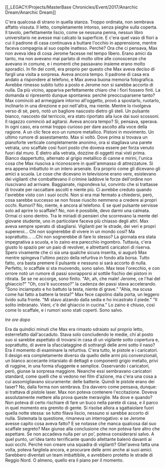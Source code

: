 [[_LEGACY/Projects/MasterBase Chronicles/Event/2017/Anarchic Dream/Anarchic Dream]]

C'era qualcosa di strano in quella stanza. Troppo ordinata, non sembrava affatto vissuta. Il letto, completamente intonso, senza pieghe sulla coperta. Il tavolo, perfettamente liscio, come se nessuna penna, nessun libro universitario ne avesse mai calcato la superficie. E c'era quel vaso di fiori a cui il padrone di casa continuava a buttare l'occhio in apprensione, mentre faceva compagnia al suo ospite inatteso. Perchè? Ora che ci pensava, Max non aveva idea di cosa Jerome facesse nel tempo libero. Erano amici da tanto, ma non avevano mai parlato di molto oltre alle conoscenze che avevano in comune, e i momenti che passavano insieme erano molto sporadici. In fin dei conti, era proprio per questo che Max aveva deciso di fargli una visita a sorpresa.
Aveva ancora tempo. Il padrone di casa era andato a rispondere al telefono, e Max aveva buona memoria fotografica. Avrebbe rimesso subito tutto a posto e Jerome non si sarebbe accorto di nulla.
Da più vicino, appariva perfettamente chiaro che i fiori fossero finti. La domanda si ripresentò dunque spontanea: perchè preoccuparsene tanto?
Max cominciò ad armeggiare intorno all'oggetto, provò a spostarlo, ruotarlo, inclinarlo in una direzione e poi nell'altra, ma niente.
Mentre lo rivolgeva verso di sè, però, notò un bagliore nascosto dietro gli steli. Un pulsante bianco, nascosto dal terriccio, era stato riportato alla luce dai suoi scossoni.
Il ragazzo cominciò ad agitarsi. Aveva ancora tempo? Sì, pensava, sperava. In ogni caso, era ormai troppo curioso per dare ascolto alla voce della ragione.
A un clic fece eco un rumore metallico. Pistoni in movimento. Un ultimo rumore di assestamento.
Max si voltò. Dove prima si trovava un pianoforte verticale completamente anonimo, ora si stagliava una parete vetrata, uno scaffale così fuori posto che doveva essere per forza venuto fuori dal muro.
E dietro alla vetrata, dozzine di oggetti mai visti prima. Bianco dappertutto, alternato al grigio metallico di canne e mirini, l'unica cosa che Max riusciva a riconoscere in quell'ammasso di attrezzature. Si era appena imbattuto in un intero arsenale.
Era proprio come gli dicevano gli amici a scuola. Le cose che dicevano in televisione erano vere, esistevano dei vigilanti che combattevano il crimine laddove le forze dell'ordine non riuscivano ad arrivare. Baggianate, rispondeva lui, convinto che si trattasse di trovate per raccattare ascolti e niente più. Ci avrebbe creduto quando l'avrebbe visto con i suoi occhi. Non si era mai fermato a chiedersi, però, cosa sarebbe successo se non fosse riuscito nemmeno a credere ai propri occhi.
Rumori? No, niente, è ancora al telefono. E se quel pulsante servisse solo ad aprire lo scaffale? No, non è possibile, devo darmi una calmata. Ormai ci sono dentro.
Tra le miriadi di pensieri che scorrevano la mente del giovane studente, uno in particolare faceva più chiasso degli altri. Max aveva sempre sperato di sbagliarsi. Vigilanti per le strade, dei veri e propri supereroi... Chi non sognerebbe di vivere in un mondo così? Ma soprattutto...
...Chi non sognerebbe di fare lo stesso?
La giornata era stata impegnativa a scuola, e lo zaino era parecchio ingombro. Tuttavia, c'era giusto lo spazio per un paio di revolver, e altrettanti caricatori di riserva.
Spero vivamente che ci sia una qualche sicura inserita, si augurò Max mentre spingeva l'ultimo pezzo della refurtiva in fondo alla borsa.
Tutto fatto, ora basta premere il pulsante e nessuno si sarà accorto di nulla.
Perfetto, lo scaffale si sta muovendo, sono salvo.
Max tese l'orecchio, e con orrore notò un rumore di passi sovrapporsi al sottile fischio dei pistoni in ritirata. Se se ne accorge, sono finito.
"Ah, ah, che male! Jerome, ce l'hai del ghiaccio?"
"Oh, cos'è successo?" la cadenza dei passi stava accelerando.
"Sono inciampato e ho battuto la testa, niente di grave."
"Ahia, ma scusa come hai fatto a battere la testa?"
Max fece capolino dalla porta, un leggero livido sulla fronte.
"Mi stavo alzando dalla sedia e ho incastrato il piede."
"Il solito imbranato. Vieni, c'è del ghiaccio in cucina."
Lo zaino è chiuso, così come lo scaffale, e i rumori sono stati coperti. Sono salvo.


_tre ore dopo_


Era da quindici minuti che Max era rimasto sdraiato sul proprio letto, esterrefatto dall'accaduto.
Stava solo concludendo le medie, chi al posto suo si sarebbe aspettato di trovarsi in casa di un vigilante sotto copertura e, soprattutto, di avere la sfacciataggine di sottrargli delle armi sotto il naso?
Era il momento di esaminare la refurtiva. C'era tutto, le pistole e i caricatori. Il design era completamente diverso da quello delle armi più convenzionali, un bianco accecante intarsiato di dettagli e componenti grigio metallo, privi di ruggine, in una forma sfuggente e semplice.
Osservando i caricatori, però, giunse la sorpresa maggiore. Neanche essi sembravano caricatori standard, come quelli che si vedono nei film d'azione, ma c'era una cosa a cui assomigliavano sicuramente: delle batterie. Quindi le pistole erano dei taser? No, dalla forma non sembrava. Era davvero come pensava, dunque: si trattava di pistole laser.
Max non poteva contenere l'eccitazione. Doveva assolutamente mettere alla prova queste meraviglie. Ma dove e quando? Non poteva di certo rischiare di fare un buco nella parete di casa, e il parco in quel momento era gremito di gente. Si risolse allora a sgattaiolare fuori quella notte stessa: se tutto filava liscio, nessuno si sarebbe accorto di nulla.
Sistemata la questione, rimaneva un interrogativo: e se Jerome avesse capito cosa aveva fatto? E se notasse che manca qualcosa dal suo scaffale segreto?
Max giunse alla conclusione che non poteva fare altro che aspettare. Se non accadeva nulla per un po', poteva considerarsi salvo. A quel punto, un'idea tanto terrificante quando allettante balenò davanti ai suoi occhi.
Perchè non creare una squadra di vigilanti?
Gliel'aveva fatta una volta, poteva fargliela ancora, e procurare delle armi anche ai suoi amici. Sarebbero diventati un team imbattibile, e avrebbero protetto le strade di Reggio Nord.
O almeno, quello era il piano per il momento.